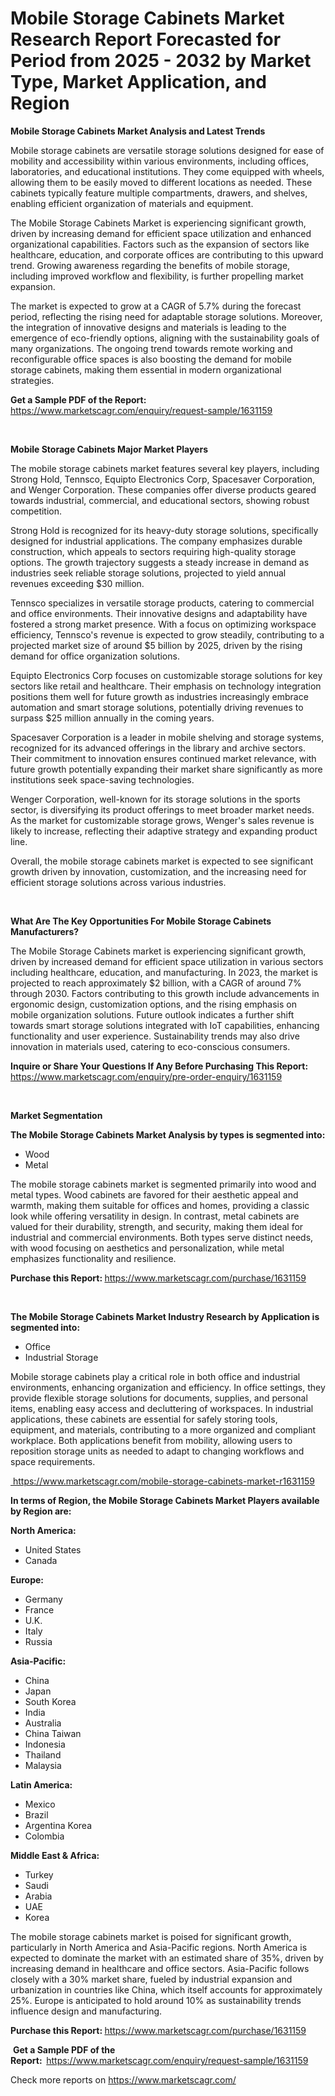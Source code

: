 <p><h1>Mobile Storage Cabinets Market Research Report Forecasted for Period from 2025 -  2032 by Market Type, Market Application, and Region</h1></p><p><strong>Mobile Storage Cabinets Market Analysis and Latest Trends</strong></p>
<p><p>Mobile storage cabinets are versatile storage solutions designed for ease of mobility and accessibility within various environments, including offices, laboratories, and educational institutions. They come equipped with wheels, allowing them to be easily moved to different locations as needed. These cabinets typically feature multiple compartments, drawers, and shelves, enabling efficient organization of materials and equipment.</p><p>The Mobile Storage Cabinets Market is experiencing significant growth, driven by increasing demand for efficient space utilization and enhanced organizational capabilities. Factors such as the expansion of sectors like healthcare, education, and corporate offices are contributing to this upward trend. Growing awareness regarding the benefits of mobile storage, including improved workflow and flexibility, is further propelling market expansion.</p><p>The market is expected to grow at a CAGR of 5.7% during the forecast period, reflecting the rising need for adaptable storage solutions. Moreover, the integration of innovative designs and materials is leading to the emergence of eco-friendly options, aligning with the sustainability goals of many organizations. The ongoing trend towards remote working and reconfigurable office spaces is also boosting the demand for mobile storage cabinets, making them essential in modern organizational strategies.</p></p>
<p><strong>Get a Sample PDF of the Report:&nbsp;</strong> <a href="https://www.marketscagr.com/enquiry/request-sample/1631159?utm_campaign=2483&utm_medium=2&utm_source=Github&utm_content=ia&utm_term=21022025&utm_id=mobile-storage-cabinets">https://www.marketscagr.com/enquiry/request-sample/1631159</a></p>
<p>&nbsp;</p>
<p><strong>Mobile Storage Cabinets Major Market Players</strong></p>
<p><p>The mobile storage cabinets market features several key players, including Strong Hold, Tennsco, Equipto Electronics Corp, Spacesaver Corporation, and Wenger Corporation. These companies offer diverse products geared towards industrial, commercial, and educational sectors, showing robust competition.</p><p>Strong Hold is recognized for its heavy-duty storage solutions, specifically designed for industrial applications. The company emphasizes durable construction, which appeals to sectors requiring high-quality storage options. The growth trajectory suggests a steady increase in demand as industries seek reliable storage solutions, projected to yield annual revenues exceeding $30 million.</p><p>Tennsco specializes in versatile storage products, catering to commercial and office environments. Their innovative designs and adaptability have fostered a strong market presence. With a focus on optimizing workspace efficiency, Tennsco's revenue is expected to grow steadily, contributing to a projected market size of around $5 billion by 2025, driven by the rising demand for office organization solutions.</p><p>Equipto Electronics Corp focuses on customizable storage solutions for key sectors like retail and healthcare. Their emphasis on technology integration positions them well for future growth as industries increasingly embrace automation and smart storage solutions, potentially driving revenues to surpass $25 million annually in the coming years.</p><p>Spacesaver Corporation is a leader in mobile shelving and storage systems, recognized for its advanced offerings in the library and archive sectors. Their commitment to innovation ensures continued market relevance, with future growth potentially expanding their market share significantly as more institutions seek space-saving technologies.</p><p>Wenger Corporation, well-known for its storage solutions in the sports sector, is diversifying its product offerings to meet broader market needs. As the market for customizable storage grows, Wenger's sales revenue is likely to increase, reflecting their adaptive strategy and expanding product line.</p><p>Overall, the mobile storage cabinets market is expected to see significant growth driven by innovation, customization, and the increasing need for efficient storage solutions across various industries.</p></p>
<p>&nbsp;</p>
<p><strong>What Are The Key Opportunities For Mobile Storage Cabinets Manufacturers?</strong></p>
<p><p>The Mobile Storage Cabinets market is experiencing significant growth, driven by increased demand for efficient space utilization in various sectors including healthcare, education, and manufacturing. In 2023, the market is projected to reach approximately $2 billion, with a CAGR of around 7% through 2030. Factors contributing to this growth include advancements in ergonomic design, customization options, and the rising emphasis on mobile organization solutions. Future outlook indicates a further shift towards smart storage solutions integrated with IoT capabilities, enhancing functionality and user experience. Sustainability trends may also drive innovation in materials used, catering to eco-conscious consumers.</p></p>
<p><strong>Inquire or Share Your Questions If Any Before Purchasing This Report:</strong> <a href="https://www.marketscagr.com/enquiry/pre-order-enquiry/1631159?utm_campaign=2483&utm_medium=2&utm_source=Github&utm_content=ia&utm_term=21022025&utm_id=mobile-storage-cabinets">https://www.marketscagr.com/enquiry/pre-order-enquiry/1631159</a></p>
<p>&nbsp;</p>
<p><strong>Market Segmentation</strong></p>
<p><strong>The Mobile Storage Cabinets Market Analysis by types is segmented into:</strong></p>
<p><ul><li>Wood</li><li>Metal</li></ul></p>
<p><p>The mobile storage cabinets market is segmented primarily into wood and metal types. Wood cabinets are favored for their aesthetic appeal and warmth, making them suitable for offices and homes, providing a classic look while offering versatility in design. In contrast, metal cabinets are valued for their durability, strength, and security, making them ideal for industrial and commercial environments. Both types serve distinct needs, with wood focusing on aesthetics and personalization, while metal emphasizes functionality and resilience.</p></p>
<p><strong>Purchase this Report:&nbsp;</strong><a href="https://www.marketscagr.com/purchase/1631159?utm_campaign=2483&utm_medium=2&utm_source=Github&utm_content=ia&utm_term=21022025&utm_id=mobile-storage-cabinets">https://www.marketscagr.com/purchase/1631159</a></p>
<p>&nbsp;</p>
<p><strong>The Mobile Storage Cabinets Market Industry Research by Application is segmented into:</strong></p>
<p><ul><li>Office</li><li>Industrial Storage</li></ul></p>
<p><p>Mobile storage cabinets play a critical role in both office and industrial environments, enhancing organization and efficiency. In office settings, they provide flexible storage solutions for documents, supplies, and personal items, enabling easy access and decluttering of workspaces. In industrial applications, these cabinets are essential for safely storing tools, equipment, and materials, contributing to a more organized and compliant workplace. Both applications benefit from mobility, allowing users to reposition storage units as needed to adapt to changing workflows and space requirements.</p></p>
<p><a href="https://www.marketscagr.com/mobile-storage-cabinets-market-r1631159?utm_campaign=2483&utm_medium=2&utm_source=Github&utm_content=ia&utm_term=21022025&utm_id=mobile-storage-cabinets">&nbsp;https://www.marketscagr.com/mobile-storage-cabinets-market-r1631159</a></p>
<p><strong>In terms of Region, the Mobile Storage Cabinets Market Players available by Region are:</strong></p>
<p>
    <p> <strong> North America: </strong>
        <ul>
            <li>United States</li>
            <li>Canada</li>
        </ul>
        </p> 
    <p> <strong> Europe: </strong>
        <ul>
            <li>Germany</li>
            <li>France</li>
            <li>U.K.</li>
            <li>Italy</li>
            <li>Russia</li>
        </ul>
        </p> 
    <p> <strong> Asia-Pacific: </strong>
        <ul>
            <li>China</li>
            <li>Japan</li>
            <li>South Korea</li>
            <li>India</li>
            <li>Australia</li>
            <li>China Taiwan</li>
            <li>Indonesia</li>
            <li>Thailand</li>
            <li>Malaysia</li>
        </ul>
        </p> 
    <p> <strong> Latin America: </strong>
        <ul>
            <li>Mexico</li>
            <li>Brazil</li>
            <li>Argentina Korea</li>
            <li>Colombia</li>
        </ul>
        </p> 
    <p> <strong> Middle East & Africa: </strong>
        <ul>
            <li>Turkey</li>
            <li>Saudi</li>
            <li>Arabia</li>
            <li>UAE</li>
            <li>Korea</li>
        </ul>
    </p>
    </p>
<p><p>The mobile storage cabinets market is poised for significant growth, particularly in North America and Asia-Pacific regions. North America is expected to dominate the market with an estimated share of 35%, driven by increasing demand in healthcare and office sectors. Asia-Pacific follows closely with a 30% market share, fueled by industrial expansion and urbanization in countries like China, which itself accounts for approximately 25%. Europe is anticipated to hold around 10% as sustainability trends influence design and manufacturing.</p></p>
<p><strong>Purchase this Report: </strong><a href="https://www.marketscagr.com/purchase/1631159?utm_campaign=2483&utm_medium=2&utm_source=Github&utm_content=ia&utm_term=21022025&utm_id=mobile-storage-cabinets">https://www.marketscagr.com/purchase/1631159</a></p>
<p>&nbsp;<strong>Get a Sample PDF of the Report:&nbsp;&nbsp;</strong><a href="https://www.marketscagr.com/enquiry/request-sample/1631159?utm_campaign=2483&utm_medium=2&utm_source=Github&utm_content=ia&utm_term=21022025&utm_id=mobile-storage-cabinets">https://www.marketscagr.com/enquiry/request-sample/1631159</a></p>
<p><strong></strong></p>
<p>Check more reports on <a href="https://www.marketscagr.com/?utm_campaign=2483&utm_medium=2&utm_source=Github&utm_content=ia&utm_term=21022025&utm_id=mobile-storage-cabinets">https://www.marketscagr.com/</a></p>